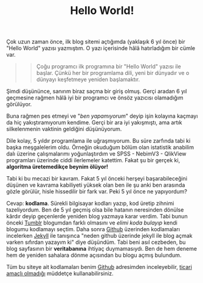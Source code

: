 ﻿--- 
layout: single 
name: hello-world 
title: "Hello World!"
category: articles
time: 2017-06-13
---

Çok uzun zaman önce, ilk blog sitemi açtığımda (yaklaşık 6 yıl önce) bir "Hello World" yazısı yazmıştım. O yazı içerisinde hâlâ hatırladığım bir cümle var.

>> Çoğu programcı ilk programına bir "Hello World" yazısı ile başlar. Çünkü her bir programlama dili, yeni bir dünyadır ve o dünyayı keşfetmeye yeniden başlamaktır.

Şimdi düşününce, sanırım biraz saçma bir giriş olmuş. Gerçi aradan 6 yıl geçmesine rağmen hâlâ iyi bir programcı ve önsöz yazıcısı olamadığım görülüyor.

Buna rağmen pes etmeyi ve "_ben yapamıyorum_" deyip işin kolayına kaçmayı da hiç yakıştıramıyorum kendime. Gerçi bir ara iyi yakışmıştı, ama artık silkelenmenin vaktinin geldiğini düşünüyorum.

Dile kolay, 5 yıldır programlama ile uğraşmıyorum. Bu süre zarfında tabi ki başka meşgalelerim oldu. Örneğin okuduğum bölüm olan istatistik anabilim dalı üzerine çalışmalarımı yoğunlaştırdım ve SPSS - NebimV3 - QlikView programları üzerinde ciddi ilerlemeler katettim. Fakat şu bir gerçek ki, **algoritma üretemedikçe beynim ölüyor!**

Tabi ki bu mecazi bir kavram. Fakat 5 yıl önceki herşeyi başarabileceğini düşünen ve kavrama kabiliyeti yüksek olan ben ile şu anki ben arasında gözle görülür, hisle hissedilir bir fark var. Peki 5 yıl önce ne yapıyordum? 

Cevap: **kodlama**. Sürekli bilgisayar kodları yazıp, kod üretip zihnimi tazeliyordum. Ben de 5 yıl geçmiş olsa bile hatanın neresinden dönülse kârdır deyip geçenlerde yeniden blog yazmaya karar verdim. Tabi bunun önceki [Tumblr](http://www.aydinkabatas.tumblr.com) blogumdan farklı olmasını ve _elimi koda bulayıp_ kendi blogumu kodlamayı seçtim. Daha sonra [Github](http://www.github.io) üzerinden kodlamaları incelerken [Jekyll](http://www.jekyllrb.com) ile tanışınca "neden github üzerinde jekyll ile blog açmak varken sıfırdan yazayım ki" diye düşündüm. Tabi beni asıl cezbeden, bu blog sayfasının bir **veritabanına** ihtiyaç duymamasıydı. Ben de hem deneme hem de yeniden sahalara dönme açısından bu blogu açmış bulundum.

Tüm bu siteye ait kodlamaları benim [Github](https://github.com/aydinkabatas/aydinkabatas.github.com) adresimden inceleyebilir, [ticari amaçlı olmadığı](https://www.creativecommons.org) müddetçe kullanabilirsiniz.